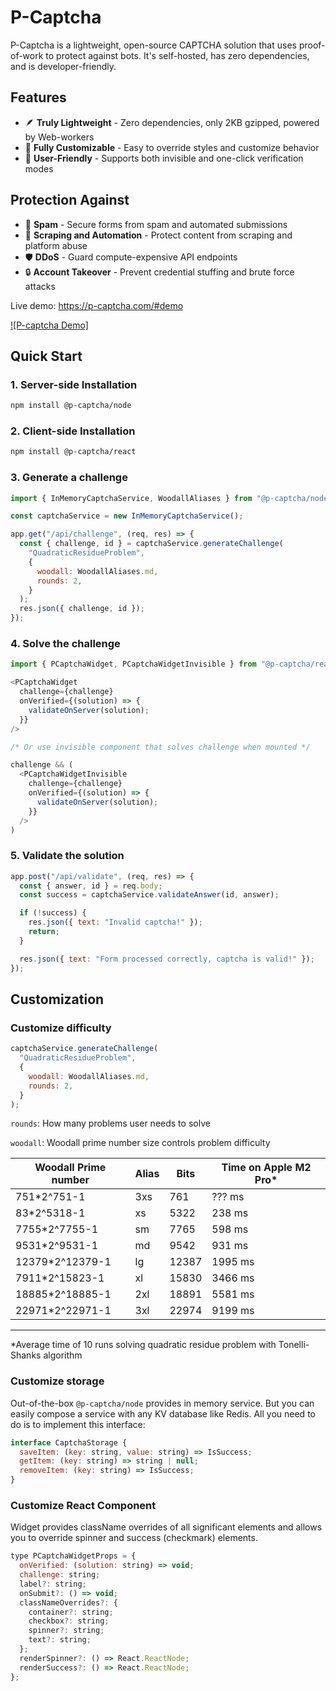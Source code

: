 # P-Captcha

P-Captcha is a lightweight, open-source CAPTCHA solution that uses proof-of-work to protect against bots. It's self-hosted, has zero dependencies, and is developer-friendly.

## Features

- 🪶 **Truly Lightweight** - Zero dependencies, only 2KB gzipped, powered by Web-workers
- 🎨 **Fully Customizable** - Easy to override styles and customize behavior
- 👥 **User-Friendly** - Supports both invisible and one-click verification modes

## Protection Against

- 🚫 **Spam** - Secure forms from spam and automated submissions
- 🤖 **Scraping and Automation** - Protect content from scraping and platform abuse
- 🛡️ **DDoS** - Guard compute-expensive API endpoints
- 🔒 **Account Takeover** - Prevent credential stuffing and brute force attacks

Live demo: https://p-captcha.com/#demo

[![P-captcha Demo]](https://github.com/user-attachments/assets/8d5cc70a-ce2a-40fa-a258-e6436a467cc1)

## Quick Start

### 1. Server-side Installation

```bash
npm install @p-captcha/node
```

### 2. Client-side Installation

```bash
npm install @p-captcha/react
```

### 3. Generate a challenge

```javascript
import { InMemoryCaptchaService, WoodallAliases } from "@p-captcha/node";

const captchaService = new InMemoryCaptchaService();

app.get("/api/challenge", (req, res) => {
  const { challenge, id } = captchaService.generateChallenge(
    "QuadraticResidueProblem",
    {
      woodall: WoodallAliases.md,
      rounds: 2,
    }
  );
  res.json({ challenge, id });
});
```

### 4. Solve the challenge

```javascript
import { PCaptchaWidget, PCaptchaWidgetInvisible } from "@p-captcha/react";

<PCaptchaWidget
  challenge={challenge}
  onVerified={(solution) => {
    validateOnServer(solution);
  }}
/>

/* Or use invisible component that solves challenge when mounted */

challenge && (
  <PCaptchaWidgetInvisible
    challenge={challenge}
    onVerified={(solution) => {
      validateOnServer(solution);
    }}
  />
)
```

### 5. Validate the solution

```javascript
app.post("/api/validate", (req, res) => {
  const { answer, id } = req.body;
  const success = captchaService.validateAnswer(id, answer);

  if (!success) {
    res.json({ text: "Invalid captcha!" });
    return;
  }

  res.json({ text: "Form processed correctly, captcha is valid!" });
});
```

## Customization

###  Customize difficulty

```javascript
captchaService.generateChallenge(
  "QuadraticResidueProblem",
  {
    woodall: WoodallAliases.md,
    rounds: 2,
  }
);
```

`rounds`: How many problems user needs to solve

`woodall`: Woodall prime number size controls problem difficulty

| Woodall Prime number | Alias | Bits  | Time on Apple M2 Pro* |
| -------------------- | ----- | ----- | --------------------- |
| 751*2^751-1          | 3xs   | 761   | ??? ms                |
| 83*2^5318-1          | xs    | 5322  | 238 ms                |
| 7755*2^7755-1        | sm    | 7765  | 598 ms                |
| 9531*2^9531-1        | md    | 9542  | 931 ms                |
| 12379*2^12379-1      | lg    | 12387 | 1995 ms               |
| 7911*2^15823-1       | xl    | 15830 | 3466 ms               |
| 18885*2^18885-1      | 2xl   | 18891 | 5581 ms               |
| 22971*2^22971-1      | 3xl   | 22974 | 9199 ms               |
____
\*Average time of 10 runs solving quadratic residue problem with Tonelli-Shanks algorithm

### Customize storage

Out-of-the-box `@p-captcha/node` provides in memory service. But you can easily compose a service with any KV database like Redis. All you need to do is to implement this interface:

```javascript
interface CaptchaStorage {
  saveItem: (key: string, value: string) => IsSuccess;
  getItem: (key: string) => string | null;
  removeItem: (key: string) => IsSuccess;
}
```

### Customize React Component

Widget provides className overrides of all significant elements and allows you to override spinner and success (checkmark) elements.

```javascript
type PCaptchaWidgetProps = {
  onVerified: (solution: string) => void;
  challenge: string;
  label?: string;
  onSubmit?: () => void;
  classNameOverrides?: {
    container?: string;
    checkbox?: string;
    spinner?: string;
    text?: string;
  };
  renderSpinner?: () => React.ReactNode;
  renderSuccess?: () => React.ReactNode;
};
```
